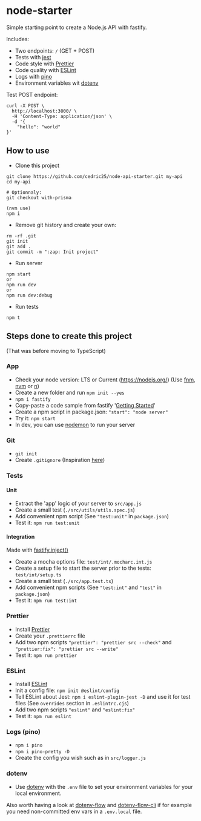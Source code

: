 # node-starter

Simple starting point to create a Node.js API with fastify.

Includes:
 - Two endpoints: `/` (GET + POST)
 - Tests with [jest](https://facebook.github.io/jest/)
 - Code style with [Prettier](https://prettier.io/)
 - Code quality with [ESLint](https://github.com/eslint/eslint)
 - Logs with [pino](https://github.com/pinojs/pino)
 - Environment variables wit [dotenv](https://github.com/motdotla/dotenv)

Test POST endpoint:
```
curl -X POST \
  http://localhost:3000/ \
  -H 'Content-Type: application/json' \
  -d '{
    "hello": "world"
}'
```

## How to use

 - Clone this project
```
git clone https://github.com/cedric25/node-api-starter.git my-api
cd my-api

# Optionnaly:
git checkout with-prisma

(nvm use)
npm i
```

 - Remove git history and create your own:
```
rm -rf .git
git init
git add .
git commit -m ":zap: Init project"
```

 - Run server
```
npm start
or  
npm run dev  
or  
npm run dev:debug
```

 - Run tests
```
npm t
```

## Steps done to create this project

(That was before moving to TypeScript)

### App

 - Check your node version: LTS or Current (https://nodejs.org/) (Use [fnm](https://github.com/Schniz/fnm), [nvm](https://github.com/creationix/nvm) or [n](https://github.com/tj/n))
 - Create a new folder and run `npm init --yes`
 - `npm i fastify`
 - Copy-paste a code sample from fastify '[Getting Started](https://fastify.dev/docs/latest/Guides/Getting-Started/)'
 - Create a npm script in package.json: `"start": "node server"`
 - Try it: `npm start`
 - In dev, you can use [nodemon](https://github.com/remy/nodemon) to run your server

### Git

 - `git init`
 - Create `.gitignore` (Inspiration [here](https://github.com/github/gitignore/blob/master/Node.gitignore))

### Tests

#### Unit

 - Extract the 'app' logic of your server to `src/app.js`
 - Create a small test (`./src/utils/utils.spec.js`)
 - Add convenient npm script (See `"test:unit"` in `package.json`)
 - Test it: `npm run test:unit`

#### Integration

Made with [fastify.inject()](https://fastify.dev/docs/latest/Guides/Testing/)

 - Create a mocha options file: `test/int/.mocharc.int.js`
 - Create a setup file to start the server prior to the tests: `test/int/setup.ts`
 - Create a small test (`./src/app.test.ts`)
 - Add convenient npm scripts (See `"test:int"` and `"test"` in `package.json`)
 - Test it: `npm run test:int`

### Prettier

 - Install [Prettier](https://github.com/prettier/prettier)
 - Create your `.prettierrc` file
 - Add two npm scripts `"prettier": "prettier src --check"` and `"prettier:fix": "prettier src --write"`
 - Test it: `npm run prettier`

### ESLint

 - Install [ESLint](https://github.com/eslint/eslint)
 - Init a config file: `npm init @eslint/config`
 - Tell ESLint about Jest: `npm i eslint-plugin-jest -D` and use it for test files (See `overrides` section in `.eslintrc.cjs`)
 - Add two npm scripts `"eslint"` and `"eslint:fix"`
 - Test it: `npm run eslint`

### Logs (pino)

 - `npm i pino`
 - `npm i pino-pretty -D`
 - Create the config you wish such as in `src/logger.js`

### dotenv

 - Use [dotenv](https://github.com/motdotla/dotenv) with the `.env` file to set your environment variables for your local environment.

Also worth having a look at [dotenv-flow](https://github.com/kerimdzhanov/dotenv-flow) and [dotenv-flow-cli](https://github.com/ovos/dotenv-flow-cli) if for example you need non-committed env vars in a `.env.local` file.
